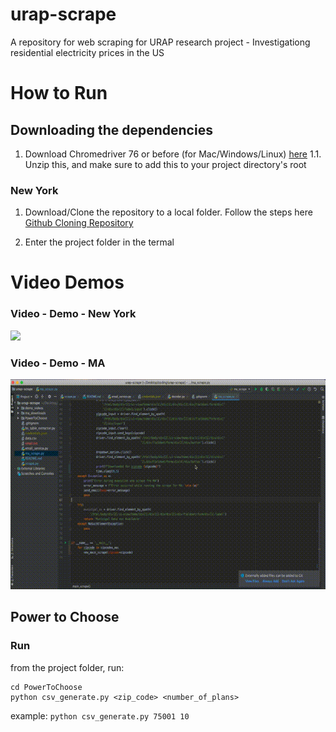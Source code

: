 # urap-scrape
A repository for web scraping for URAP research project - Investigationg residential electricity prices in the US

# How to Run 

## Downloading the dependencies 

1. Download Chromedriver 76 or before (for Mac/Windows/Linux) [here](https://chromedriver.storage.googleapis.com/index.html?path=76.0.3809.126/)
  1.1. Unzip this, and make sure to add this to your project directory's root

### New York 

1. Download/Clone the repository to a local folder. Follow the steps here [Github Cloning Repository](https://help.github.com/en/github/creating-cloning-and-archiving-repositories/cloning-a-repository)

2. Enter the project folder in the termal 

# Video Demos
### Video - Demo - New York

![](demo_videos/urap_scrape_demo.gif)

### Video - Demo - MA

![](demo_videos/ma.gif)

## Power to Choose  

### Run

from the project folder, run:
```
cd PowerToChoose
python csv_generate.py <zip_code> <number_of_plans>
```

example:
`python csv_generate.py 75001 10`
